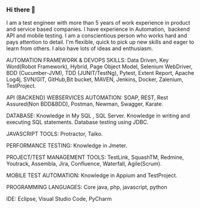 ### Hi there 👋

I am a test engineer with more than 5 years of work experience in product and service based companies. I have experience in Automation,  backend API and mobile testing. I am a conscientious person who works hard and pays attention to detail. I'm flexible, quick to pick up new skills and eager to learn from others. I also have lots of ideas and enthusiasm.

AUTOMATION FRAMEWORK & DEVOPS SKILLS:
Data Driven, Key Word(Robot Framework), Hybrid, Page Object Model, Selenium WebDriver, BDD (Cucumber-JVM), TDD (JUNIT/TestNg), Pytest, Extent Report, Apache Log4j, SVN/GIT, GitHub,Bit bucket, MAVEN, Jenkins, Docker, Zalenium, TestProject.

API (BACKEND) WEBSERVICES AUTOMATION:
SOAP, REST, Rest Assured(Non BDD&BDD), Postman, Newman, Swagger, Karate.

DATABASE:
 Knowledge in My SQL , SQL Server. Knowledge in writing and executing SQL statements. Database testing using JDBC.

JAVASCRIPT TOOLS:
Protractor, Taiko.

PERFORMANCE TESTING:
Knowledge in Jmeter.

PROJECT/TEST MANAGEMENT TOOLS:
TestLink, SquashTM, Redmine, Youtrack, Assembla, Jira, Confluence, Waterfall, Agile(Scrum).

MOBILE TEST AUTOMATION:
 Knowledge in Appium and TestProject.

PROGRAMMING LANGUAGES:
Core java, php, javascript, python

IDE:
Eclipse, Visual Studio Code, PyCharm
